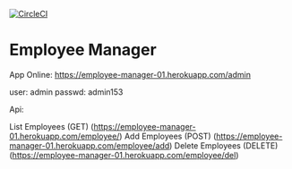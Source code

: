 [![CircleCI](https://circleci.com/gh/elinaldosoft/employee_manager.svg?style=svg)](https://circleci.com/gh/elinaldosoft/employee_manager)
# Employee Manager

App Online: https://employee-manager-01.herokuapp.com/admin

user: admin
passwd: admin153

Api:

List Employees (GET) (https://employee-manager-01.herokuapp.com/employee/)
Add Employees (POST) (https://employee-manager-01.herokuapp.com/employee/add)
Delete Employees (DELETE) (https://employee-manager-01.herokuapp.com/employee/del)